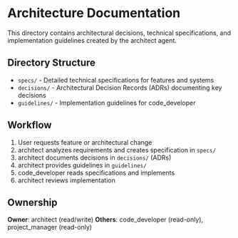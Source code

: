 # Architecture Documentation

This directory contains architectural decisions, technical specifications, and implementation guidelines created by the architect agent.

## Directory Structure

- `specs/` - Detailed technical specifications for features and systems
- `decisions/` - Architectural Decision Records (ADRs) documenting key decisions
- `guidelines/` - Implementation guidelines for code_developer

## Workflow

1. User requests feature or architectural change
2. architect analyzes requirements and creates specification in `specs/`
3. architect documents decisions in `decisions/` (ADRs)
4. architect provides guidelines in `guidelines/`
5. code_developer reads specifications and implements
6. architect reviews implementation

## Ownership

**Owner**: architect (read/write)
**Others**: code_developer (read-only), project_manager (read-only)

